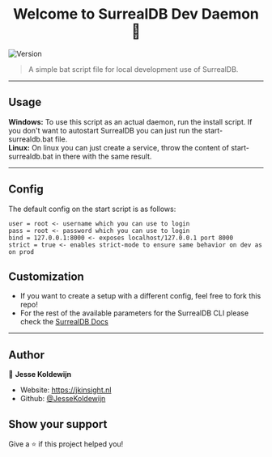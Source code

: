 <h1 align="center">Welcome to SurrealDB Dev Daemon 👋</h1>
<p>
  <img alt="Version" src="https://img.shields.io/badge/version-0.0.1-blue.svg?cacheSeconds=2592000" />
</p>

>  A simple bat script file for local development use of SurrealDB.

---

## Usage

<strong>Windows:</strong> To use this script as an actual daemon, run the install script. If you don't want to autostart SurrealDB you can just run the start-surrealdb.bat file. <br />
<strong>Linux:</strong> On linux you can just create a service, throw the content of start-surrealdb.bat in there with the same result.

---

## Config

The default config on the start script is as follows:
```
user = root <- username which you can use to login
pass = root <- password which you can use to login
bind = 127.0.0.1:8000 <- exposes localhost/127.0.0.1 port 8000  
strict = true <- enables strict-mode to ensure same behavior on dev as on prod
```

## Customization

- If you want to create a setup with a different config, feel free to fork this repo! 
- For the rest of the available parameters for the SurrealDB CLI please check the [SurrealDB Docs](https://surrealdb.com/docs/cli)

---

## Author

👤 **Jesse Koldewijn**

* Website: https://jkinsight.nl
* Github: [@JesseKoldewijn](https://github.com/JesseKoldewijn)

## Show your support

Give a ⭐️ if this project helped you!
